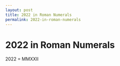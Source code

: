 ```yaml
---
layout: post
title: 2022 in Roman Numerals
permalink: 2022-in-roman-numerals
---
```


# 2022 in Roman Numerals

2022 = MMXXII
